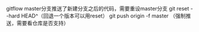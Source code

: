 gitflow
master分支推送了新建分支之后的代码，需要重设master分支
git reset --hard HEAD^（回退一个版本可以用reset）
git push origin -f master （强制推送，需要看仓库是否支持）

